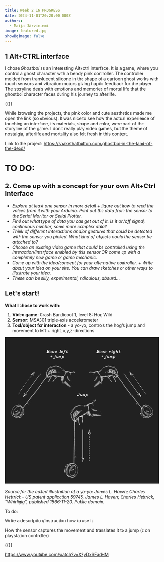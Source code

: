 ```yaml
---
title: Week 2 IN PROGRESS
date: 2024-11-01T20:20:00.000Z
authors:
  - Maija Järviniemi
image: featured.jpg
showBgImage: false
---
```

## 1 Alt+CTRL interface

I chose *Ghostboi* as an interesting Alt+ctrl interface. It is a game, where you control a ghost character with a bendy pink controller. The controller molded from translucent silicone in the shape of a cartoon ghost works with touch sensors and vibration motors giving haptic feedback for the player. The storyline deals with emotions and memories of mortal life that the ghostboi character faces during his journey to afterlife.

{{<youtube kD_QNWwgXTA>}}

While browsing the projects, the pink color and cute aesthetics made me open the link (so obvious). It was nice to see how the actual experience of touching an interface, its materials, shape and color, were part of the storyline of the game. I don't really play video games, but the theme of nostalgia, afterlife and mortality also felt fresh in this context. 

Link to the project: <https://shakethatbutton.com/ghostboi-in-the-land-of-the-dead/>

# TO DO:

## 2. Come up with a concept for your own Alt+Ctrl Interface

* *Explore at least one sensor in more detail + figure out how to read the values from it with your Arduino. Print out the data from the sensor to the Serial Monitor or Serial Plotter.*
* *Find out what type of data you can get out of it. Is it on/off signal, continuous number, some more complex data?*
* *Think of different interactions and/or gestures that could be detected with the sensor you picked. What kind of objects could the sensor be attached to?*
* *Choose an existing video game that could be controlled using the interaction/interface enabled by this sensor OR come up with a completely new game or game mechanic.*
* *Come up with the idea/concept for your alternative controller. + Write about your idea on your site. You can draw sketches or other ways to illustrate your idea.*
* *These can be silly, experimental, ridiculous, absurd…*

## Let's start!

**What I chose to work with:**

1. **Video game**: Crash Bandicoot 1, level 8: Hog Wild
2. **Sensor:** MSA301 triple-axis accelerometer
3. **Tool/object for interaction** - a yo-yo, controls the hog's jump and movement to left + right, x,y,z-directions

![](yoyo-interaction.jpg)

*Source for the edited illustration of a yo-yo: James L. Haven; Charles Hettrick - US patent application 59745, James L. Haven; Charles Hettrick, "Whirligig", published 1866-11-20. Public domain.*

To do:

Write a description/instruction how to use it

How the sensor captures the movement and translates it to a jump (x on playstation controller)

{{<youtube X2yDxSFadHM>}}

https://www.youtube.com/watch?v=X2yDxSFadHM
